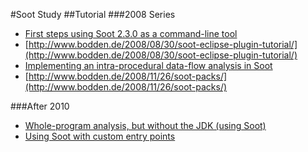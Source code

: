 #Soot Study
##Tutorial
###2008 Series
- [First steps using Soot 2.3.0 as a command-line tool](http://www.bodden.de/2008/08/21/soot-command-line/)
- [http://www.bodden.de/2008/08/30/soot-eclipse-plugin-tutorial/](http://www.bodden.de/2008/08/30/soot-eclipse-plugin-tutorial/)
- [Implementing an intra-procedural data-flow analysis in Soot](http://www.bodden.de/2008/09/22/soot-intra/)
- [http://www.bodden.de/2008/11/26/soot-packs/](http://www.bodden.de/2008/11/26/soot-packs/)

###After 2010
- [Whole-program analysis, but without the JDK (using Soot)](http://www.bodden.de/2010/06/04/soot-no-jdk/)
- [Using Soot with custom entry points](http://www.bodden.de/2012/07/26/soot-custom-entry-points/)